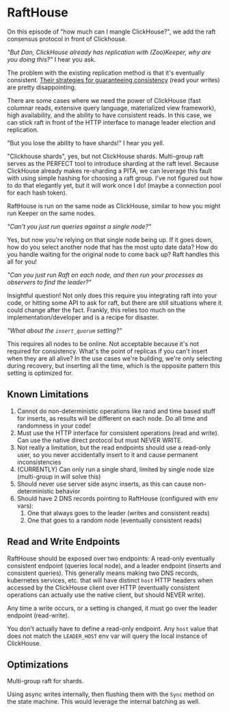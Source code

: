 # RaftHouse

On this episode of "how much can I mangle ClickHouse?", we add the raft consensus protocol in front of Clickhouse.

_"But Dan, ClickHouse already has replication with (Zoo)Keeper, why are you doing this?"_ I hear you ask.

The problem with the existing replication method is that it's eventually consistent. [Their strategies for guaranteeing consistency](https://clickhouse.com/docs/knowledgebase/read_consistency#talking-to-a-random-node) (read your writes) are pretty disappointing.

There are some cases where we need the power of ClickHouse (fast columnar reads, extensive query language, materialized view framework), high availability, and the ability to have consistent reads. In this case, we can stick raft in front of the HTTP interface to manage leader election and replication.

"But you lose the ability to have shards!" I hear you yell.

"Clickhouse shards", yes, but not ClickHouse shards. Multi-group raft serves as the PERFECT tool to introduce sharding at the raft level. Because ClickHouse already makes re-sharding a PITA, we can leverage this fault with using simple hashing for choosing a raft group. I've not figured out how to do that elegantly yet, but it will work once I do! (maybe a connection pool for each hash token).

RaftHouse is run on the same node as ClickHouse, similar to how you might run Keeper on the same nodes.

_"Can't you just run queries against a single node?"_

Yes, but now you're relying on that single node being up. If it goes down, how do you select another node that has the most upto date data? How do you handle waiting for the original node to come back up? Raft handles this all for you!

_"Can you just run Raft on each node, and then run your processes as observers to find the leader?"_

Insightful question! Not only does this require you integrating raft into your code, or hitting some API to ask for raft, but there are still situations where it could change after the fact. Frankly, this relies too much on the implementation/developer and is a recipe for disaster.

_"What about the `insert_quorum` setting?"_

This requires all nodes to be online. Not acceptable because it's not required for consistency. What's the point of replicas if you can't insert when they are all alive? In the use cases we're building, we're only selecting during recovery, but inserting all the time, which is the opposite pattern this setting is optimized for.

## Known Limitations

1. Cannot do non-deterministic operations like rand and time based stuff for inserts, as results will be different on each node. Do all time and randomness in your code!
2. Must use the HTTP interface for consistent operations (read and write). Can use the native direct protocol but must NEVER WRITE.
3. Not really a limitation, but the read endpoints should use a read-only user, so you never accidentally insert to it and cause permanent inconsistencies
4. (CURRENTLY) Can only run a single shard, limited by single node size (multi-group in will solve this)
5. Should never use server side async inserts, as this can cause non-deterministic behavior
6. Should have 2 DNS records pointing to RaftHouse (configured with env vars):
   1. One that always goes to the leader (writes and consistent reads)
   2. One that goes to a random node (eventually consistent reads)

## Read and Write Endpoints

RaftHouse should be exposed over two endpoints: A read-only eventually consistent endpoint (queries local node), and a leader endpoint (inserts and consistent queries). This generally means making two DNS records, kubernetes services, etc. that will have distinct `host` HTTP headers when accessed by the ClickHouse client over HTTP (eventually consistent operations can actually use the native client, but should NEVER write).

Any time a write occurs, or a setting is changed, it must go over the leader endpoint (read-write).

You don't actually have to define a read-only endpoint. Any `host` value that does not match the `LEADER_HOST` env var will query the local instance of ClickHouse.

## Optimizations

Multi-group raft for shards.

Using async writes internally, then flushing them with the `Sync` method on the state machine. This would leverage the internal batching as well.